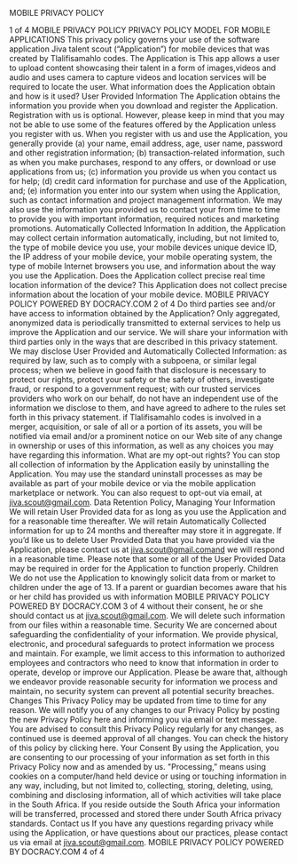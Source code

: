 MOBILE PRIVACY POLICY

1 of 4
MOBILE PRIVACY POLICY
PRIVACY POLICY MODEL FOR MOBILE APPLICATIONS
This privacy policy governs your use of the software application Jiva talent scout (“Application”)
for mobile devices that was created by Tlalifisamahlo codes. The Application is This app allows a
user to upload content showcasing their talent in a form of images,videos and audio and uses camera to capture videos
and location services will be required to locate the user.
What information does the Application obtain and how is it used?
User Provided Information
The Application obtains the information you provide when you download and register the
Application. Registration with us is optional. However, please keep in mind that you may not be
able to use some of the features offered by the Application unless you register with us.
When you register with us and use the Application, you generally provide (a) your name, email
address, age, user name, password and other registration information; (b) transaction-related
information, such as when you make purchases, respond to any offers, or download or use
applications from us; (c) information you provide us when you contact us for help; (d) credit card
information for purchase and use of the Application, and; (e) information you enter into our system
when using the Application, such as contact information and project management information.
We may also use the information you provided us to contact your from time to time to provide
you with important information, required notices and marketing promotions.
Automatically Collected Information
In addition, the Application may collect certain information automatically, including, but not
limited to, the type of mobile device you use, your mobile devices unique device ID, the IP
address of your mobile device, your mobile operating system, the type of mobile Internet browsers
you use, and information about the way you use the Application.
Does the Application collect precise real time location information of the device?
This Application does not collect precise information about the location of your mobile device. 
MOBILE PRIVACY POLICY
POWERED BY DOCRACY.COM
2 of 4
Do third parties see and/or have access to information obtained by the
Application?
Only aggregated, anonymized data is periodically transmitted to external services to help us
improve the Application and our service. We will share your information with third parties only in
the ways that are described in this privacy statement.
We may disclose User Provided and Automatically Collected Information:
as required by law, such as to comply with a subpoena, or similar legal process;
when we believe in good faith that disclosure is necessary to protect our rights, protect your safety or the safety of others, investigate
fraud, or respond to a government request;
with our trusted services providers who work on our behalf, do not have an independent use of the information we disclose to them,
and have agreed to adhere to the rules set forth in this privacy statement.
if Tlalifisamahlo codes is involved in a merger, acquisition, or sale of all or a portion of its assets, you will be notified via email
and/or a prominent notice on our Web site of any change in ownership or uses of this information, as well as any choices you may have
regarding this information.
What are my opt-out rights?
You can stop all collection of information by the Application easily by uninstalling the Application.
You may use the standard uninstall processes as may be available as part of your mobile device or
via the mobile application marketplace or network. You can also request to opt-out via email, at
jiva.scout@gmail.com.
Data Retention Policy, Managing Your Information
We will retain User Provided data for as long as you use the Application and for a reasonable time
thereafter. We will retain Automatically Collected information for up to 24 months and thereafter
may store it in aggregate. If you’d like us to delete User Provided Data that you have provided via
the Application, please contact us at jiva.scout@gmail.comand we will respond in a reasonable
time. Please note that some or all of the User Provided Data may be required in order for the
Application to function properly.
Children
We do not use the Application to knowingly solicit data from or market to children under the age
of 13. If a parent or guardian becomes aware that his or her child has provided us with information
MOBILE PRIVACY POLICY
POWERED BY DOCRACY.COM
3 of 4
without their consent, he or she should contact us at jiva.scout@gmail.com. We will delete such
information from our files within a reasonable time.
Security
We are concerned about safeguarding the confidentiality of your information. We provide physical,
electronic, and procedural safeguards to protect information we process and maintain. For example,
we limit access to this information to authorized employees and contractors who need to know that
information in order to operate, develop or improve our Application. Please be aware that,
although we endeavor provide reasonable security for information we process and maintain, no
security system can prevent all potential security breaches.
Changes
This Privacy Policy may be updated from time to time for any reason. We will notify you of any
changes to our Privacy Policy by posting the new Privacy Policy here and informing you via
email or text message. You are advised to consult this Privacy Policy regularly for any changes, as
continued use is deemed approval of all changes. You can check the history of this policy by
clicking here.
Your Consent
By using the Application, you are consenting to our processing of your information as set forth in
this Privacy Policy now and as amended by us. "Processing,” means using cookies on a
computer/hand held device or using or touching information in any way, including, but not
limited to, collecting, storing, deleting, using, combining and disclosing information, all of which
activities will take place in the South Africa. If you reside outside the South Africa your
information will be transferred, processed and stored there under South Africa privacy standards.
Contact us
If you have any questions regarding privacy while using the Application, or have questions about
our practices, please contact us via email at jiva.scout@gmail.com.
MOBILE PRIVACY POLICY
POWERED BY DOCRACY.COM
4 of 4
